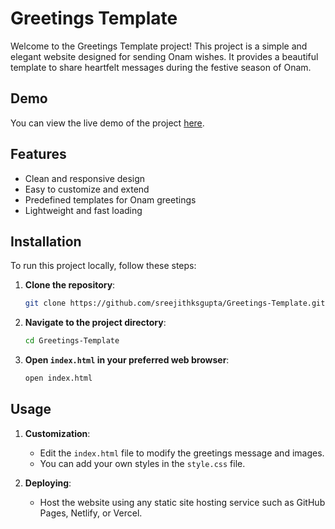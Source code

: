 # Greetings Template

Welcome to the Greetings Template project! This project is a simple and elegant website designed for sending Onam wishes. It provides a beautiful template to share heartfelt messages during the festive season of Onam.

## Demo

You can view the live demo of the project [here](https://sreejithksgupta.github.io/Greetings-Template/).

## Features

- Clean and responsive design
- Easy to customize and extend
- Predefined templates for Onam greetings
- Lightweight and fast loading

## Installation

To run this project locally, follow these steps:

1. **Clone the repository**:
    ```sh
    git clone https://github.com/sreejithksgupta/Greetings-Template.git
    ```

2. **Navigate to the project directory**:
    ```sh
    cd Greetings-Template
    ```

3. **Open `index.html` in your preferred web browser**:
    ```sh
    open index.html
    ```

## Usage

1. **Customization**:
   - Edit the `index.html` file to modify the greetings message and images.
   - You can add your own styles in the `style.css` file.
   
2. **Deploying**:
   - Host the website using any static site hosting service such as GitHub Pages, Netlify, or Vercel.

